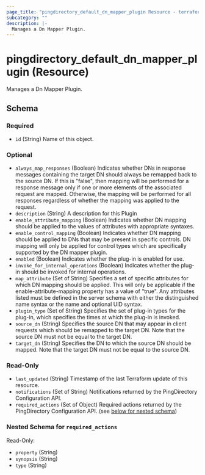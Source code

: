 ```yaml
---
page_title: "pingdirectory_default_dn_mapper_plugin Resource - terraform-provider-pingdirectory"
subcategory: ""
description: |-
  Manages a Dn Mapper Plugin.
---
```


# pingdirectory_default_dn_mapper_plugin (Resource)

Manages a Dn Mapper Plugin.



<!-- schema generated by tfplugindocs -->
## Schema

### Required

- `id` (String) Name of this object.

### Optional

- `always_map_responses` (Boolean) Indicates whether DNs in response messages containing the target DN should always be remapped back to the source DN. If this is "false", then mapping will be performed for a response message only if one or more elements of the associated request are mapped. Otherwise, the mapping will be performed for all responses regardless of whether the mapping was applied to the request.
- `description` (String) A description for this Plugin
- `enable_attribute_mapping` (Boolean) Indicates whether DN mapping should be applied to the values of attributes with appropriate syntaxes.
- `enable_control_mapping` (Boolean) Indicates whether DN mapping should be applied to DNs that may be present in specific controls. DN mapping will only be applied for control types which are specifically supported by the DN mapper plugin.
- `enabled` (Boolean) Indicates whether the plug-in is enabled for use.
- `invoke_for_internal_operations` (Boolean) Indicates whether the plug-in should be invoked for internal operations.
- `map_attribute` (Set of String) Specifies a set of specific attributes for which DN mapping should be applied. This will only be applicable if the enable-attribute-mapping property has a value of "true". Any attributes listed must be defined in the server schema with either the distinguished name syntax or the name and optional UID syntax.
- `plugin_type` (Set of String) Specifies the set of plug-in types for the plug-in, which specifies the times at which the plug-in is invoked.
- `source_dn` (String) Specifies the source DN that may appear in client requests which should be remapped to the target DN. Note that the source DN must not be equal to the target DN.
- `target_dn` (String) Specifies the DN to which the source DN should be mapped. Note that the target DN must not be equal to the source DN.

### Read-Only

- `last_updated` (String) Timestamp of the last Terraform update of this resource.
- `notifications` (Set of String) Notifications returned by the PingDirectory Configuration API.
- `required_actions` (Set of Object) Required actions returned by the PingDirectory Configuration API. (see [below for nested schema](#nestedatt--required_actions))

<a id="nestedatt--required_actions"></a>
### Nested Schema for `required_actions`

Read-Only:

- `property` (String)
- `synopsis` (String)
- `type` (String)

